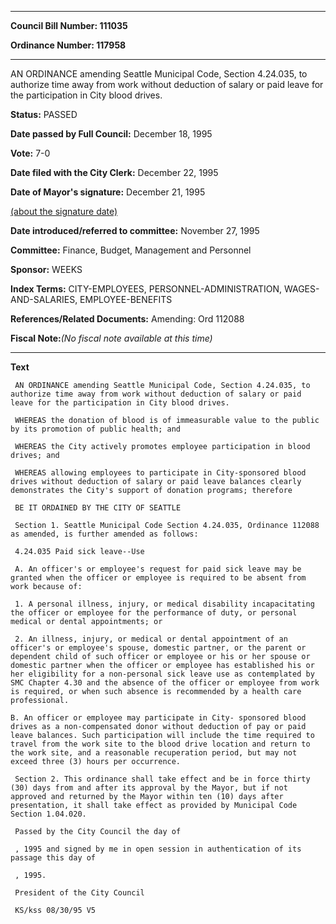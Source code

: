 

********

**Council Bill Number: 111035**
   
**Ordinance Number: 117958**
********

 AN ORDINANCE amending Seattle Municipal Code, Section 4.24.035, to authorize time away from work without deduction of salary or paid leave for the participation in City blood drives.

**Status:** PASSED
   
**Date passed by Full Council:** December 18, 1995
   
**Vote:** 7-0
   
**Date filed with the City Clerk:** December 22, 1995
   
**Date of Mayor's signature:** December 21, 1995
   
[(about the signature date)](/~public/approvaldate.htm)
   
   
   
**Date introduced/referred to committee:** November 27, 1995
   
**Committee:** Finance, Budget, Management and Personnel
   
**Sponsor:** WEEKS
   
   
**Index Terms:** CITY-EMPLOYEES, PERSONNEL-ADMINISTRATION, WAGES-AND-SALARIES, EMPLOYEE-BENEFITS

**References/Related Documents:** Amending: Ord 112088

**Fiscal Note:**_(No fiscal note available at this time)_

********

**Text**
   
```
 AN ORDINANCE amending Seattle Municipal Code, Section 4.24.035, to authorize time away from work without deduction of salary or paid leave for the participation in City blood drives.

 WHEREAS the donation of blood is of immeasurable value to the public by its promotion of public health; and

 WHEREAS the City actively promotes employee participation in blood drives; and

 WHEREAS allowing employees to participate in City-sponsored blood drives without deduction of salary or paid leave balances clearly demonstrates the City's support of donation programs; therefore

 BE IT ORDAINED BY THE CITY OF SEATTLE

 Section 1. Seattle Municipal Code Section 4.24.035, Ordinance 112088 as amended, is further amended as follows:

 4.24.035 Paid sick leave--Use

 A. An officer's or employee's request for paid sick leave may be granted when the officer or employee is required to be absent from work because of:

 1. A personal illness, injury, or medical disability incapacitating the officer or employee for the performance of duty, or personal medical or dental appointments; or

 2. An illness, injury, or medical or dental appointment of an officer's or employee's spouse, domestic partner, or the parent or dependent child of such officer or employee or his or her spouse or domestic partner when the officer or employee has established his or her eligibility for a non-personal sick leave use as contemplated by SMC Chapter 4.30 and the absence of the officer or employee from work is required, or when such absence is recommended by a health care professional.

B. An officer or employee may participate in City- sponsored blood drives as a non-compensated donor without deduction of pay or paid leave balances. Such participation will include the time required to travel from the work site to the blood drive location and return to the work site, and a reasonable recuperation period, but may not exceed three (3) hours per occurrence.

 Section 2. This ordinance shall take effect and be in force thirty (30) days from and after its approval by the Mayor, but if not approved and returned by the Mayor within ten (10) days after presentation, it shall take effect as provided by Municipal Code Section 1.04.020.

 Passed by the City Council the day of

 , 1995 and signed by me in open session in authentication of its passage this day of

 , 1995.

 President of the City Council

 KS/kss 08/30/95 V5

```
